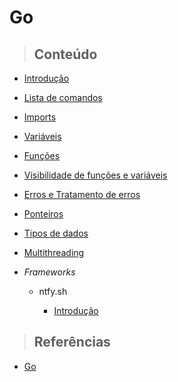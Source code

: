 # Go

> ## **Conteúdo**

- [Introdução](/go/introducao.md)

- [Lista de comandos](/go/comandos.md)

- [Imports](/go/imports.md)

- [Variáveis](/go/variaveis.md)

- [Funções](/go/funcoes.md)

- [Visibilidade de funções e variáveis](/go/visibilidade.md)

- [Erros e Tratamento de erros](/go/erros.md)

- [Ponteiros](/go/ponteiros.md)

- [Tipos de dados](/go/types.md)

- [Multithreading](/go/multithreading.md)

- _Frameworks_

  - ntfy.sh

    - [Introdução](/go/frameworks/ntfy/introduction.md)

> ## **Referências**

- [Go](/go/references.md)
